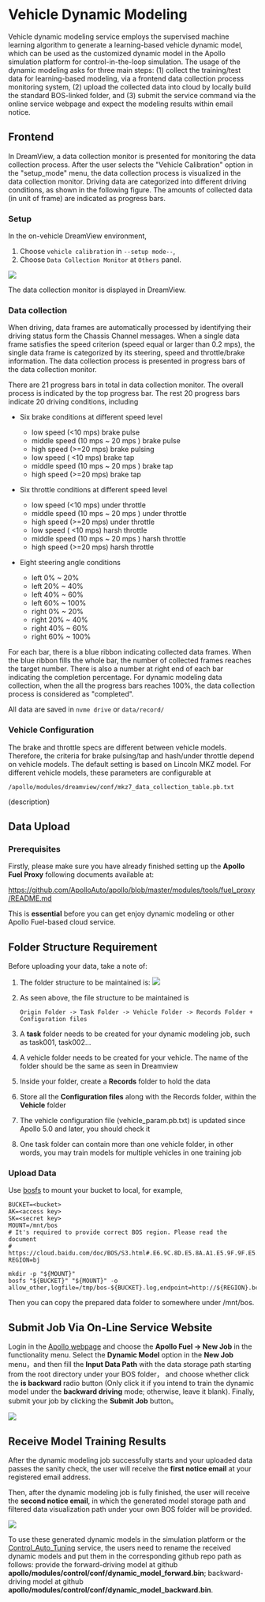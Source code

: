 # Vehicle Dynamic Modeling

Vehicle dynamic modeling service employs the supervised machine learning algorithm to generate a learning-based vehicle dynamic model, which can be used as the customized dynamic model in the Apollo simulation platform for control-in-the-loop simulation. The usage of the dynamic modeling asks for three main steps: (1) collect the training/test data for learning-based modeling, via a frontend data collection process monitoring system, (2) upload the collected data into cloud by locally build the standard BOS-linked folder, and (3) submit the service command via the online service webpage and expect the modeling results within email notice.

<!-- # Table of Contents 1\. [Frontend](#frontend) 2\. [Data](#data) - [Upload Tool](#upload) - [Download Tool](#download) 3\. [Visulization](#visulization) -->

## Frontend

In DreamView, a data collection monitor is presented for monitoring the data collection process. After the user selects the "Vehicle Calibration" option in the "setup_mode" menu, the data collection process is visualized in the data collection monitor. Driving data are categorized into different driving conditions, as shown in the following figure. The amounts of collected data (in unit of frame) are indicated as progress bars.

### Setup

In the on-vehicle DreamView environment,

1. Choose `vehicle calibration` in `--setup mode--`,
2. Choose `Data Collection Monitor` at `Others` panel.

![](images/calibration_table.png)

The data collection monitor is displayed in DreamView.

### Data collection

When driving, data frames are automatically processed by identifying their driving status form the Chassis Channel messages. When a single data frame satisfies the speed criterion (speed equal or larger than 0.2 mps), the single data frame is categorized by its steering, speed and throttle/brake information. The data collection process is presented in progress bars of the data collection monitor.

There are 21 progress bars in total in data collection monitor. The overall process is indicated by the top progress bar. The rest 20 progress bars indicate 20 driving conditions, including

- Six brake conditions at different speed level

  - low speed (<10 mps) brake pulse
  - middle speed (10 mps ~ 20 mps ) brake pulse
  - high speed (>=20 mps) brake pulsing
  - low speed ( <10 mps) brake tap
  - middle speed (10 mps ~ 20 mps ) brake tap
  - high speed (>=20 mps) brake tap

- Six throttle conditions at different speed level

  - low speed (<10 mps) under throttle
  - middle speed (10 mps ~ 20 mps ) under throttle
  - high speed (>=20 mps) under throttle
  - low speed ( <10 mps) harsh throttle
  - middle speed (10 mps ~ 20 mps ) harsh throttle
  - high speed (>=20 mps) harsh throttle

- Eight steering angle conditions

  - left 0% ~ 20%
  - left 20% ~ 40%
  - left 40% ~ 60%
  - left 60% ~ 100%
  - right 0% ~ 20%
  - right 20% ~ 40%
  - right 40% ~ 60%
  - right 60% ~ 100%

For each bar, there is a blue ribbon indicating collected data frames. When the blue ribbon fills the whole bar, the number of collected frames reaches the target number. There is also a number at right end of each bar indicating the completion percentage. For dynamic modeling data collection, when the all the progress bars reaches 100%, the data collection process is considered as "completed".

All data are saved in `nvme drive` or `data/record/`

### Vehicle Configuration

The brake and throttle specs are different between vehicle models. Therefore, the criteria for brake pulsing/tap and hash/under throttle depend on vehicle models. The default setting is based on Lincoln MKZ model. For different vehicle models, these parameters are configurable at

```
/apollo/modules/dreamview/conf/mkz7_data_collection_table.pb.txt
```

(description)

## Data Upload

### Prerequisites

Firstly, please make sure you have already finished setting up the **Apollo Fuel Proxy** following documents available at:

https://github.com/ApolloAuto/apollo/blob/master/modules/tools/fuel_proxy/README.md

This is **essential** before you can get enjoy dynamic modeling or other Apollo Fuel-based cloud service.

## Folder Structure Requirement

Before uploading your data, take a note of:
1. The folder structure to be maintained is:
   ![](images/file_system.png)

1. As seen above, the file structure to be maintained is
   ```
   Origin Folder -> Task Folder -> Vehicle Folder -> Records Folder + Configuration files
   ```
1. A **task** folder needs to be created for your dynamic modeling job, such as task001, task002...
1. A vehicle folder needs to be created for your vehicle. The name of the folder should be the same as seen in Dreamview
1. Inside your folder, create a **Records** folder to hold the data
1. Store all the **Configuration files** along with the Records folder, within the **Vehicle** folder
1. The vehicle configuration file (vehicle_param.pb.txt) is updated since Apollo 5.0 and later, you should check it
1. One task folder can contain more than one vehicle folder, in other words, you may train models for multiple vehicles in one training job

### Upload Data

Use [bosfs](https://cloud.baidu.com/doc/BOS/BOSCLI/8.5CBOS.20FS.html) to mount
your bucket to local, for example,

```
BUCKET=<bucket>
AK=<access key>
SK=<secret key>
MOUNT=/mnt/bos
# It's required to provide correct BOS region. Please read the document
# https://cloud.baidu.com/doc/BOS/S3.html#.E6.9C.8D.E5.8A.A1.E5.9F.9F.E5.90.8D
REGION=bj

mkdir -p "${MOUNT}"
bosfs "${BUCKET}" "${MOUNT}" -o allow_other,logfile=/tmp/bos-${BUCKET}.log,endpoint=http://${REGION}.bcebos.com,ak=${AK},sk=${SK}
```

Then you can copy the prepared data folder to somewhere under /mnt/bos.

## Submit Job Via On-Line Service Website

Login in the [Apollo webpage](http://bce.apollo.auto/) and choose the **Apollo Fuel -> New Job** in the functionality menu. Select the **Dynamic Model** option in the **New Job** menu，and then fill the **Input Data Path** with the data storage path starting from the root directory under your BOS folder， and choose whether click the **is backward** radio button (Only click it if you intend to train the dynamic model under the **backward driving** mode; otherwise, leave it blank). Finally, submit your job by clicking the **Submit Job** button。

![](images/dynamic_model_job_submit.png)

## Receive Model Training Results

After the dynamic modeling job successfully starts and your uploaded data passes the sanity check, the user will receive the **first notice email** at your registered email address.

Then, after the dynamic modeling job is fully finished, the user will receive the **second notice email**, in which the generated model storage path and filtered data visualization path under your own BOS folder will be provided.  

![](images/dynamic_model_email.png)

To use these generated dynamic models in the simulation platform or the [Control_Auto_Tuning](../../Apollo_Fuel/Control_Auto_Tuning/README.md) service, the users need to rename the received dynamic models and put them in the corresponding github repo path as follows: provide the forward-driving model at github **apollo/modules/control/conf/dynamic_model_forward.bin**; backward-driving model at github **apollo/modules/control/conf/dynamic_model_backward.bin**.
